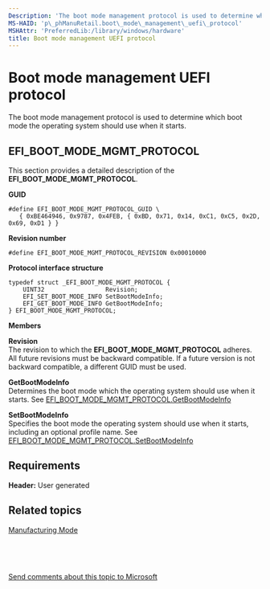 ```yaml
---
Description: 'The boot mode management protocol is used to determine which boot mode the operating system should use when it starts.'
MS-HAID: 'p\_phManuRetail.boot\_mode\_management\_uefi\_protocol'
MSHAttr: 'PreferredLib:/library/windows/hardware'
title: Boot mode management UEFI protocol
---
```


# Boot mode management UEFI protocol


The boot mode management protocol is used to determine which boot mode the operating system should use when it starts.

## <span id="EFI_BOOT_MODE_MGMT_PROTOCOL"></span><span id="efi_boot_mode_mgmt_protocol"></span>EFI\_BOOT\_MODE\_MGMT\_PROTOCOL


This section provides a detailed description of the **EFI\_BOOT\_MODE\_MGMT\_PROTOCOL**.

**GUID**

``` syntax
#define EFI_BOOT_MODE_MGMT_PROTOCOL_GUID \
   { 0xBE464946, 0x9787, 0x4FEB, { 0xBD, 0x71, 0x14, 0xC1, 0xC5, 0x2D, 0x69, 0xD1 } }
```

**Revision number**

``` syntax
#define EFI_BOOT_MODE_MGMT_PROTOCOL_REVISION 0x00010000
```

**Protocol interface structure**

``` syntax
typedef struct _EFI_BOOT_MODE_MGMT_PROTOCOL {
    UINT32                 Revision;
    EFI_SET_BOOT_MODE_INFO SetBootModeInfo;
    EFI_GET_BOOT_MODE_INFO GetBootModeInfo;
} EFI_BOOT_MODE_MGMT_PROTOCOL;
```

**Members**

<span id="Revision"></span><span id="revision"></span><span id="REVISION"></span>**Revision**  
The revision to which the **EFI\_BOOT\_MODE\_MGMT\_PROTOCOL** adheres. All future revisions must be backward compatible. If a future version is not backward compatible, a different GUID must be used.

<span id="GetBootModeInfo"></span><span id="getbootmodeinfo"></span><span id="GETBOOTMODEINFO"></span>**GetBootModeInfo**  
Determines the boot mode which the operating system should use when it starts. See [EFI\_BOOT\_MODE\_MGMT\_PROTOCOL.GetBootModeInfo](https://msdn.microsoft.com/library/windows/hardware/dn925278)

<span id="SetBootModeInfo"></span><span id="setbootmodeinfo"></span><span id="SETBOOTMODEINFO"></span>**SetBootModeInfo**  
Specifies the boot mode the operating system should use when it starts, including an optional profile name. See [EFI\_BOOT\_MODE\_MGMT\_PROTOCOL.SetBootModeInfo](https://msdn.microsoft.com/library/windows/hardware/dn925280)

## <span id="Requirements"></span><span id="requirements"></span><span id="REQUIREMENTS"></span>Requirements


**Header:** User generated

## <span id="related_topics"></span>Related topics


[Manufacturing Mode](https://msdn.microsoft.com/library/windows/hardware/dn917723)

 

 

[Send comments about this topic to Microsoft](mailto:wsddocfb@microsoft.com?subject=Documentation%20feedback%20%5Bp_phManuRetail\p_phManuRetail%5D:%20Boot%20mode%20management%20UEFI%20protocol%20%20RELEASE:%20%284/11/2016%29&body=%0A%0APRIVACY%20STATEMENT%0A%0AWe%20use%20your%20feedback%20to%20improve%20the%20documentation.%20We%20don't%20use%20your%20email%20address%20for%20any%20other%20purpose,%20and%20we'll%20remove%20your%20email%20address%20from%20our%20system%20after%20the%20issue%20that%20you're%20reporting%20is%20fixed.%20While%20we're%20working%20to%20fix%20this%20issue,%20we%20might%20send%20you%20an%20email%20message%20to%20ask%20for%20more%20info.%20Later,%20we%20might%20also%20send%20you%20an%20email%20message%20to%20let%20you%20know%20that%20we've%20addressed%20your%20feedback.%0A%0AFor%20more%20info%20about%20Microsoft's%20privacy%20policy,%20see%20http://privacy.microsoft.com/default.aspx. "Send comments about this topic to Microsoft")




